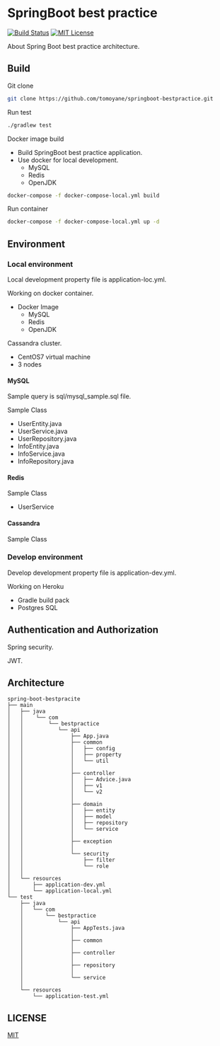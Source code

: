 # SpringBoot best practice
[![Build Status](http://www.concourse.developer-tm.com:8080/api/v1/teams/main/pipelines/springboot-bestpractice-pipeline/jobs/unit-test/badge)](https://www.concourse.developer-tm.com/teams/main/pipelines/springboot-bestpractice-pipeline)
[![MIT License](http://img.shields.io/badge/license-MIT-blue.svg?style=flat)](https://github.com/tomoyane/springboot-bestpractice/blob/master/LICENSE.txt)

About Spring Boot best practice architecture.

## Build
Git clone
```bash
git clone https://github.com/tomoyane/springboot-bestpractice.git
```

Run test
```bash
./gradlew test
```

Docker image build
 * Build SpringBoot best practice application.
 * Use docker for local development.
   * MySQL
   * Redis
   * OpenJDK 

```bash
docker-compose -f docker-compose-local.yml build
```

Run container
```bash
docker-compose -f docker-compose-local.yml up -d
```

## Environment
### Local environment

Local development property file is application-loc.yml.

Working on docker container.
 * Docker Image
   * MySQL
   * Redis
   * OpenJDK

Cassandra cluster.
 * CentOS7 virtual machine 
 * 3 nodes

#### MySQL
Sample query is sql/mysql_sample.sql file.

Sample Class
 * UserEntity.java
 * UserService.java
 * UserRepository.java
 * InfoEntity.java
 * InfoService.java
 * InfoRepository.java
   
#### Redis
Sample Class
 * UserService

#### Cassandra
Sample Class

### Develop environment
Develop development property file is application-dev.yml.

Working on Heroku
  * Gradle build pack
  * Postgres SQL

## Authentication and Authorization
Spring security.

JWT.

## Architecture
```
spring-boot-bestpracite
├── main
│   ├── java
│   │    └── com
│   │        └── bestpractice
│   │           └── api
│   │               ├── App.java
│   │               ├── common
│   │               │   ├── config
│   │               │   ├── property
│   │               │   └── util
│   │               │
│   │               ├── controller
│   │               │   ├── Advice.java
│   │               │   ├── v1
│   │               │   └── v2
│   │               │
│   │               ├── domain
│   │               │   ├── entity
│   │               │   ├── model
│   │               │   ├── repository
│   │               │   └── service
│   │               │
│   │               ├── exception
│   │               │
│   │               └── security
│   │                   ├── filter
│   │                   └── role
│   │ 
│   └── resources
│       ├── application-dev.yml
│       └── application-local.yml
└── test
    ├── java
    │   └── com
    │       └── bestpractice
    │           └── api
    │               ├── AppTests.java
    │               │
    │               ├── common
    │               │
    │               ├── controller
    │               │
    │               ├── repository
    │               │
    │               └── service
    │
    └── resources
        └── application-test.yml
```

## LICENSE
[MIT](https://github.com/tomoyane/springboot-bestpractice/blob/master/LICENSE)